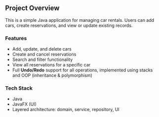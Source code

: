 ## Project Overview

This is a simple Java application for managing car rentals. Users can add cars, create reservations, and view or update existing records.

### Features
- Add, update, and delete cars
- Create and cancel reservations
- Search and filter functionality
- View all reservations for a specific car
- Full **Undo/Redo** support for all operations, implemented using stacks and OOP (inheritance & polymorphism)

### Tech Stack
- Java
- JavaFX (UI)
- Layered architecture: domain, service, repository, UI
